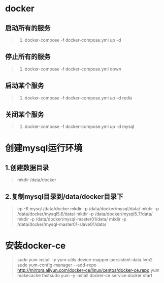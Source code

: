 # docker
## 启动所有的服务
>  1. docker-compose -f docker-compose.yml up -d
## 停止所有的服务
>  1. docker-compose -f docker-compose.yml down 
## 启动某个服务
>  1. docker-compose -f docker-compose.yml up -d redis
## 关闭某个服务
>  1. docker-compose -f docker-compose.yml up -d mysql

# 创建mysql运行环境
## 1.创建数据目录
>  mkdir /data/docker
## 2.复制mysql目录到/data/docker目录下
>  cp -R mysql /data/docker
>  mkdir -p /data/docker/mysql/data/
>  mkdir -p /data/docker/mysql5.6/data/
>  mkdir -p /data/docker/mysql5.7/data/
>  mkdir -p /data/docker/mysql-master01/data/
>  mkdir -p /data/docker/mysql-master01-slave01/data/


# 安装docker-ce
> sudo yum install -y yum-utils device-mapper-persistent-data lvm2
> sudo yum-config-manager --add-repo http://mirrors.aliyun.com/docker-ce/linux/centos/docker-ce.repo
> yum makecache fastsudo 
> yum -y install docker-ce
> service docker start


